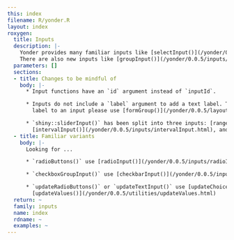 ```yaml
---
this: index
filename: R/yonder.R
layout: index
roxygen:
  title: Inputs
  description: |-
    Yonder provides many familiar inputs like [selectInput()](/yonder/0.0.5/inputs/selectInput.html) or [radioInput()](/yonder/0.0.5/inputs/radioInput.html).
    There are also new inputs like [groupInput()](/yonder/0.0.5/inputs/groupInput.html) or [formInput()](/yonder/0.0.5/inputs/formInput.html).
  parameters: []
  sections:
  - title: Changes to be mindful of
    body: |-
      * Input functions have an `id` argument instead of `inputId`.

      * Inputs do not include a `label` argument to add a text label. To add a
        label to an input please use [formGroup()](/yonder/0.0.5/layout/formGroup.html).

      * `shiny::sliderInput()` has been split into three inputs: [rangeInput()](/yonder/0.0.5/inputs/rangeInput.html),
        [intervalInput()](/yonder/0.0.5/inputs/intervalInput.html), and [sliderInput()](/yonder/0.0.5/inputs/sliderInput.html).
  - title: Familiar variants
    body: |-
      Looking for ...

      * `radioButtons()` use [radioInput()](/yonder/0.0.5/inputs/radioInput.html)

      * `checkboxGroupInput()` use [checkbarInput()](/yonder/0.0.5/inputs/checkbarInput.html)

      * `updateRadioButtons()` or `updateTextInput()` use [updateChoices()](/yonder/0.0.5/utilities/updateChoices.html) or
        [updateValues()](/yonder/0.0.5/utilities/updateValues.html)
  return: ~
  family: inputs
  name: index
  rdname: ~
  examples: ~
---
```


